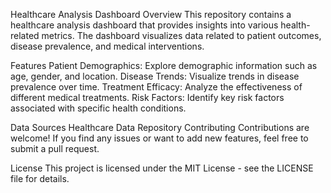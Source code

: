 Healthcare Analysis Dashboard
Overview
This repository contains a healthcare analysis dashboard that provides insights into various health-related metrics. The dashboard visualizes data related to patient outcomes, disease prevalence, and medical interventions.

Features
Patient Demographics: Explore demographic information such as age, gender, and location.
Disease Trends: Visualize trends in disease prevalence over time.
Treatment Efficacy: Analyze the effectiveness of different medical treatments.
Risk Factors: Identify key risk factors associated with specific health conditions.


Data Sources
Healthcare Data Repository
Contributing
Contributions are welcome! If you find any issues or want to add new features, feel free to submit a pull request.

License
This project is licensed under the MIT License - see the LICENSE file for details.

